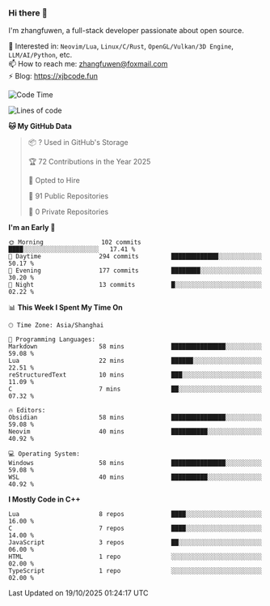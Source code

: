 ### Hi there 👋

I'm zhangfuwen, a full-stack developer passionate about open source.

🌱 Interested in: `Neovim/Lua`, `Linux/C/Rust`, `OpenGL/Vulkan/3D Engine`, `LLM/AI/Python`, etc.  
📫 How to reach me: zhangfuwen@foxmail.com  
⚡ Blog: https://xjbcode.fun 

<!--START_SECTION:waka-->
![Code Time](http://img.shields.io/badge/Code%20Time-99%20hrs%2055%20mins-blue)

![Lines of code](https://img.shields.io/badge/From%20Hello%20World%20I%27ve%20Written-65.3%20thousand%20lines%20of%20code-blue)

**🐱 My GitHub Data** 

> 📦 ? Used in GitHub's Storage 
 > 
> 🏆 72 Contributions in the Year 2025
 > 
> 💼 Opted to Hire
 > 
> 📜 91 Public Repositories 
 > 
> 🔑 0 Private Repositories 
 > 
**I'm an Early 🐤** 

```text
🌞 Morning                102 commits         ████░░░░░░░░░░░░░░░░░░░░░   17.41 % 
🌆 Daytime                294 commits         █████████████░░░░░░░░░░░░   50.17 % 
🌃 Evening                177 commits         ████████░░░░░░░░░░░░░░░░░   30.20 % 
🌙 Night                  13 commits          █░░░░░░░░░░░░░░░░░░░░░░░░   02.22 % 
```


📊 **This Week I Spent My Time On** 

```text
🕑︎ Time Zone: Asia/Shanghai

💬 Programming Languages: 
Markdown                 58 mins             ███████████████░░░░░░░░░░   59.08 % 
Lua                      22 mins             ██████░░░░░░░░░░░░░░░░░░░   22.51 % 
reStructuredText         10 mins             ███░░░░░░░░░░░░░░░░░░░░░░   11.09 % 
C                        7 mins              ██░░░░░░░░░░░░░░░░░░░░░░░   07.32 % 

🔥 Editors: 
Obsidian                 58 mins             ███████████████░░░░░░░░░░   59.08 % 
Neovim                   40 mins             ██████████░░░░░░░░░░░░░░░   40.92 % 

💻 Operating System: 
Windows                  58 mins             ███████████████░░░░░░░░░░   59.08 % 
WSL                      40 mins             ██████████░░░░░░░░░░░░░░░   40.92 % 
```

**I Mostly Code in C++** 

```text
Lua                      8 repos             ████░░░░░░░░░░░░░░░░░░░░░   16.00 % 
C                        7 repos             ████░░░░░░░░░░░░░░░░░░░░░   14.00 % 
JavaScript               3 repos             ██░░░░░░░░░░░░░░░░░░░░░░░   06.00 % 
HTML                     1 repo              ░░░░░░░░░░░░░░░░░░░░░░░░░   02.00 % 
TypeScript               1 repo              ░░░░░░░░░░░░░░░░░░░░░░░░░   02.00 % 
```




 Last Updated on 19/10/2025 01:24:17 UTC
<!--END_SECTION:waka-->
